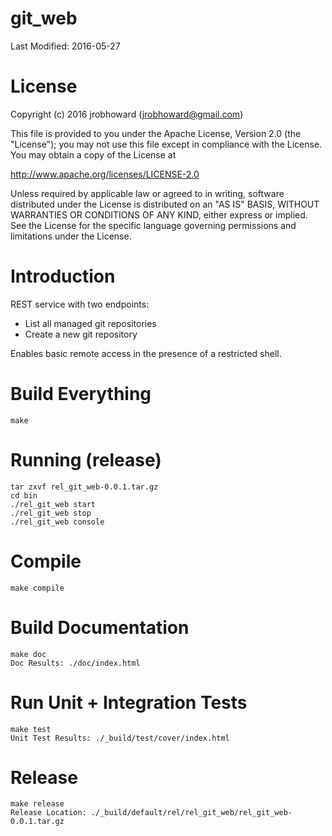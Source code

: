 git_web
=============

Last Modified: 2016-05-27

License
=======

Copyright (c) 2016 jrobhoward (jrobhoward@gmail.com)

This file is provided to you under the Apache License,
Version 2.0 (the "License"); you may not use this file
except in compliance with the License.  You may obtain
a copy of the License at

  http://www.apache.org/licenses/LICENSE-2.0

Unless required by applicable law or agreed to in writing,
software distributed under the License is distributed on an
"AS IS" BASIS, WITHOUT WARRANTIES OR CONDITIONS OF ANY
KIND, either express or implied.  See the License for the
specific language governing permissions and limitations
under the License.


Introduction
============
REST service with two endpoints:
  * List all managed git repositories
  * Create a new git repository

Enables basic remote access in the presence of a restricted shell.

Build Everything
================

    make

Running (release)
=================

    tar zxvf rel_git_web-0.0.1.tar.gz
    cd bin
    ./rel_git_web start
    ./rel_git_web stop
    ./rel_git_web console


Compile
==============

    make compile

Build Documentation
===================

    make doc
    Doc Results: ./doc/index.html

Run Unit + Integration Tests
==============

    make test
    Unit Test Results: ./_build/test/cover/index.html

Release
==============

    make release
    Release Location: ./_build/default/rel/rel_git_web/rel_git_web-0.0.1.tar.gz
